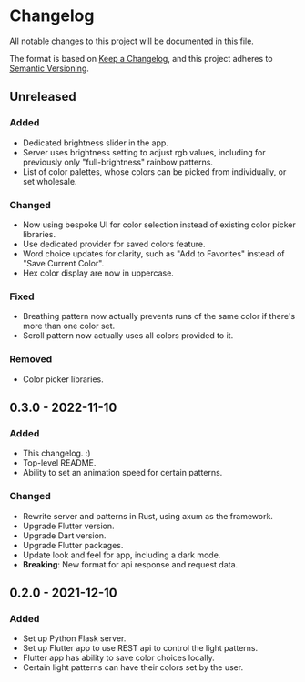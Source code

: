 # Changelog

All notable changes to this project will be documented in this file.

The format is based on [Keep a Changelog](https://keepachangelog.com/en/1.0.0/),
and this project adheres to [Semantic Versioning](https://semver.org/spec/v2.0.0.html).

## Unreleased

### Added

- Dedicated brightness slider in the app.
- Server uses brightness setting to adjust rgb values, including for previously only "full-brightness" rainbow patterns.
- List of color palettes, whose colors can be picked from individually, or set wholesale.

### Changed

- Now using bespoke UI for color selection instead of existing color picker libraries.
- Use dedicated provider for saved colors feature.
- Word choice updates for clarity, such as "Add to Favorites" instead of "Save Current Color".
- Hex color display are now in uppercase.

### Fixed

- Breathing pattern now actually prevents runs of the same color if there's more than one color set.
- Scroll pattern now actually uses all colors provided to it.

### Removed

- Color picker libraries.

## 0.3.0 - 2022-11-10

### Added

- This changelog. :)
- Top-level README.
- Ability to set an animation speed for certain patterns.

### Changed

- Rewrite server and patterns in Rust, using axum as the framework.
- Upgrade Flutter version.
- Upgrade Dart version.
- Upgrade Flutter packages.
- Update look and feel for app, including a dark mode.
- **Breaking**: New format for api response and request data.

## 0.2.0 - 2021-12-10

### Added

- Set up Python Flask server.
- Set up Flutter app to use REST api to control the light patterns.
- Flutter app has ability to save color choices locally.
- Certain light patterns can have their colors set by the user.
